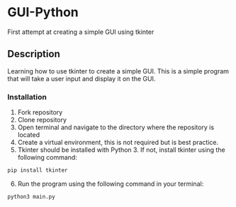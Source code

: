 # GUI-Python
First attempt at creating a simple GUI using tkinter

## Description

Learning how to use tkinter to create a simple GUI. This is a simple program that will take a user input and display it on the GUI.

### Installation

1. Fork repository
2. Clone repository
3. Open terminal and navigate to the directory where the repository is located
4. Create a virtual environment, this is not required but is best practice.
5. Tkinter should be installed with Python 3. If not, install tkinter using the following command:

```Python
pip install tkinter
```

6. Run the program using the following command in your terminal:

```Python
python3 main.py
```



